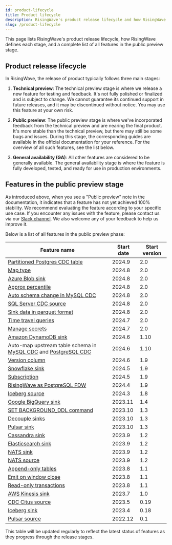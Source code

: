 ```yaml
---
id: product-lifecycle
title: Product lifecycle
description: RisingWave's product release lifecycle and how RisingWave defines each stage.
slug: /product-lifecycle
---
```


This page lists RisingWave's product release lifecycle, how RisingWave defines each stage, and a complete list of all features in the public preview stage.

## Product release lifecycle

In RisingWave, the release of product typically follows three main stages:

1. **Technical preview**: The technical preview stage is where we release a new feature for testing and feedback. It's not fully polished or finalized and is subject to change. We cannot guarantee its continued support in future releases, and it may be discontinued without notice. You may use this feature at your own risk.

2. **Public preview**: The public preview stage is where we've incorporated feedback from the technical preview and are nearing the final product. It's more stable than the technical preview, but there may still be some bugs and issues. During this stage, the corresponding guides are available in the official documentation for your reference. For the overview of all such features, see the list below.

3. **General availability (GA)**: All other features are considered to be generally available. The general availability stage is where the feature is fully developed, tested, and ready for use in production environments.

## Features in the public preview stage

As introduced above, when you see a "Public preview" note in the documentation, it indicates that a feature has not yet achieved 100% stability. We recommend evaluating the feature according to your specific use case. If you encounter any issues with the feature, please contact us via our [Slack channel](https://www.risingwave.com/slack). We also welcome any of your feedback to help us improve it. 

Below is a list of all features in the public preview phase:

| Feature name            | Start date | Start version |
|---------------------------|------------|---------------|
| [Partitioned Postgres CDC table](/docs/current/ingest-from-postgres-cdc)| 2024.9 | 2.0 |
| [Map type](/docs/current/data-type-map)|2024.8|2.0|
| [Azure Blob sink](/docs/current/sink-to-azure-blob)|2024.8|2.0|
| [Approx percentile](/docs/current/sql-function-aggregate/#approx_percentile) | 2024.8     | 2.0           |
| [Auto schema change in MySQL CDC](/docs/current/ingest-from-mysql-cdc/#automatically-change-schema) | 2024.8     | 2.0           |
| [SQL Server CDC source](/docs/current/ingest-from-sqlserver-cdc/) | 2024.8    | 2.0         |
| [Sink data in parquet format](/docs/current/data-delivery/#sink-data-in-parquet-format) | 2024.8     | 2.0           |
| [Time travel queries](/docs/current/time-travel-queries/)         | 2024.7    | 2.0         |
| [Manage secrets](/docs/current/manage-secrets/)                   | 2024.7    | 2.0         |
| [Amazon DynamoDB sink](/docs/current/sink-to-dynamodb/)           | 2024.6    | 1.10        |
| Auto-map upstream table schema in [MySQL CDC](/docs/current/ingest-from-mysql-cdc/#automatically-map-upstream-table-schema) and [PostgreSQL CDC](/docs/current/ingest-from-postgres-cdc/#automatically-map-upstream-table-schema) | 2024.6     | 1.10          |
| [Version column](/docs/current/sql-create-table/)                | 2024.6  | 1.9      |
| [Snowflake sink](/docs/current/sink-to-snowflake/)                | 2024.5    | 1.9         |
| [Subscription](/docs/current/subscription)                        | 2024.5    | 1.9         |
| [RisingWave as PostgreSQL FDW](/docs/current/risingwave-as-postgres-fdw/) | 2024.4  | 1.9      |
| [Iceberg source](/docs/current/ingest-from-iceberg/)             | 2024.3  | 1.8     |
| [Google BigQuery sink](/docs/current/sink-to-bigquery/)           | 2023.11   | 1.4         |
| [SET BACKGROUND_DDL command](/docs/current/sql-set-background-ddl/) | 2023.10  | 1.3      |
| [Decouple sinks](/docs/current/data-delivery/#sink-decoupling)    | 2023.10   | 1.3         |
| [Pulsar sink](/docs/current/sink-to-pulsar/)                     | 2023.10  | 1.3     |
| [Cassandra sink](/docs/current/sink-to-cassandra/)               | 2023.9 | 1.2     |
| [Elasticsearch sink](/docs/current/sink-to-elasticsearch/)       | 2023.9 | 1.2      |
| [NATS sink](/docs/current/sink-to-nats/)                         | 2023.9  | 1.2      |
| [NATS source](/docs/current/ingest-from-nats/)                   | 2023.9  | 1.2      |
| [Append-only tables](/docs/current/sql-create-table/)            | 2023.8  | 1.1      |
| [Emit on window close](/docs/current/emit-on-window-close/)      | 2023.8  | 1.1      |
| [Read-only transactions](/docs/current/sql-start-transaction)| 2023.8  | 1.1      |
| [AWS Kinesis sink](/docs/current/sink-to-aws-kinesis/)           | 2023.7  | 1.0     |
| [CDC Citus source](/docs/current/ingest-from-citus-cdc/)         | 2023.5  | 0.19     |
| [Iceberg sink](/docs/current/sink-to-iceberg/)                   | 2023.4 | 0.18      |
| [Pulsar source](/docs/current/ingest-from-pulsar/)               | 2022.12  | 0.1     |

This table will be updated regularly to reflect the latest status of features as they progress through the release stages.
